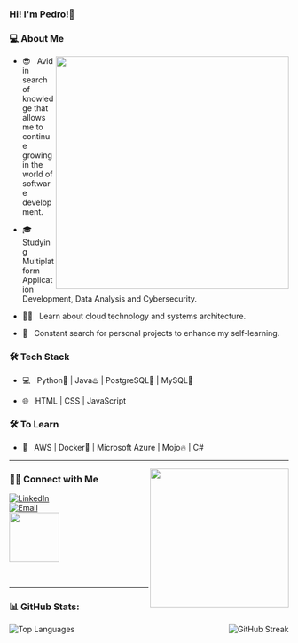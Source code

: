 ### Hi! I'm Pedro!👋

<h3> 💻 About Me </h3>

<img align='right' src="https://media.giphy.com/media/qgQUggAC3Pfv687qPC/giphy.gif" width="420">

- 😎 &nbsp; Avid in search of knowledge that allows me to continue growing in the world of software development.

- 🎓 &nbsp; Studying Multiplatform Application Development, Data Analysis and Cybersecurity.

- 🧑‍💻 &nbsp; Learn about cloud technology and systems architecture.

- 🚀 &nbsp; Constant search for personal projects to enhance my self-learning.

<h3>🛠 Tech Stack</h3>

- 💻 &nbsp; Python🐍 | Java♨️ | PostgreSQL🐘 | MySQL🐬

- 🌐 &nbsp; HTML | CSS | JavaScript

<!--

- 🛢 &nbsp; MongoDB

- 🔧 &nbsp; Git | Markdown | Selenium | Tidyverse

- 🖥 &nbsp; Illustrator| Photoshop | InDesign

-->

<h3>🛠 To Learn</h3>

- 🔧 &nbsp; AWS | Docker🐳 | Microsoft Azure | Mojo🔥 | C#

<hr> 

<img src="https://www.tecnoschool.com.ar/img/cursos/python/trabajando.gif" width="250" align='right'>

<h3> 🤝🏻 Connect with Me </h3>

<p align="center">

<a href="https://www.linkedin.com/in/pedro-rizquez/"><img alt="LinkedIn" src="https://img.shields.io/badge/LinkedIn-Pedro%20Rizquez-blue?style=flat-square&logo=linkedin"></a> <br> 
<a href="mailto:pedro.rizquez.94@hotmail.com"><img alt="Email" src="https://img.shields.io/badge/Email-Pedro Rizquez-blue?style=flat-square&logo=gmail"></a> <br> 
<img src="https://cdn.dribbble.com/users/420183/screenshots/2875637/octocat_github.gif" width="90">
</p> <br> 

<hr> 

<h3> 📊 GitHub Stats: </h3>
<p align="center">
  <img src="https://github-readme-stats.vercel.app/api/top-langs/?username=rizquez&theme=dark&hide_border=false&include_all_commits=true&count_private=true&layout=compact" alt="Top Languages" align="left"/>
  <img src="https://github-readme-streak-stats.herokuapp.com/?user=rizquez&theme=dark&hide_border=false" alt="GitHub Streak" align="right"/>
</p> <br>




